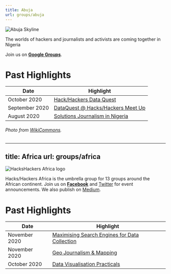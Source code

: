 ```yaml
---
title: Abuja
url: groups/abuja
---
```


![Abuja Skyline](https://upload.wikimedia.org/wikipedia/commons/9/9b/Abuja_Nightlife.jpg)

The worlds of hackers and journalists and activists are coming together in Nigeria

Join us on **[Google Groups](https://groups.google.com/u/0/g/hackshackers-lagos)**. 

# Past Highlights

| **Date**  | **Highlight** |  
|-----------|---------------|  
| October 2020 | [Hack/Hackers Data Quest](https://groups.google.com/u/0/g/hackshackers-lagos/c/dpbGBTt7D-w) |
| September 2020 | [DataQuest @ Hacks/Hackers Meet Up](https://groups.google.com/u/0/g/hackshackers-lagos/c/pOSVKwwZfQg) |   
| August 2020 | [Solutions Journalism in Nigeria](https://twitter.com/justinarenstein/status/1230478956845060096) |

###### Photo from [WikiCommons](wikicommons.org).

---
title: Africa
url: groups/africa
---

![HacksHackers Africa logo](https://scontent-sea1-1.xx.fbcdn.net/v/t1.0-9/90627984_2928511407187232_5387638810399997952_o.jpg?_nc_cat=110&ccb=2&_nc_sid=8024bb&_nc_ohc=b0evGjyYrNMAX9gEsPD&_nc_ht=scontent-sea1-1.xx&oh=dfe66a4381626822d20de3252b79c840&oe=6018E722)

Hacks/Hackers Africa is the umbrella group for 13 groups around the African continent. Join us on **[Facebook](https://www.facebook.com/HacksHackersAfrica/)** and [Twitter](https://twitter.com/hhafrica) for event announcements. We also publish on [Medium](https://medium.com/hacks-hackers-africa).

# Past Highlights

| **Date**  | **Highlight** |  
|-----------|---------------|  
| November 2020 | [Maximising Search Engines for Data Collection](https://www.facebook.com/events/3597749846942240/) |
| November 2020 | [Geo Journalism & Mapping](https://www.facebook.com/events/2729630220593125/) |   
| October 2020 | [Data Visualisation Practicals](https://www.facebook.com/events/268967381163054/) |
